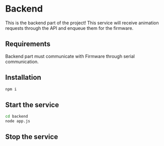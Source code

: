 # Backend

This is the backend part of the project! This service will receive animation requests through the API and enqueue them for the firmware.

## Requirements

Backend part must communicate with Firmware through serial communication.


## Installation

```sh
npm i
```

## Start the service

```sh
cd backend
node app.js
```

## Stop the service
